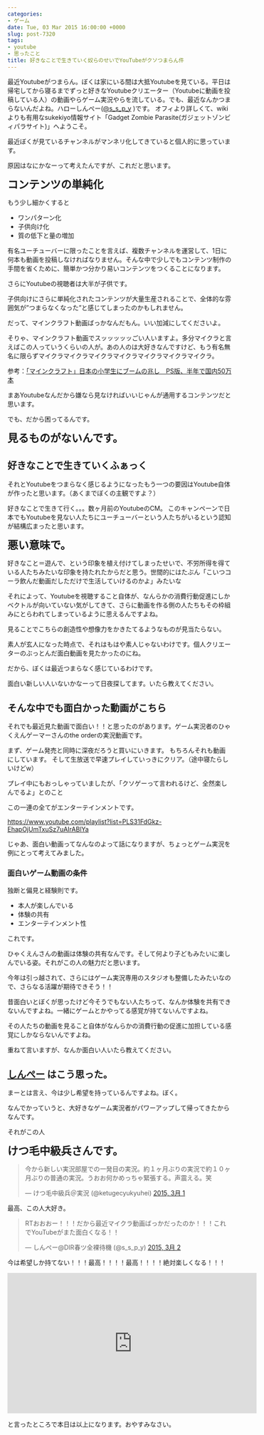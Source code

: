 ```yaml
---
categories:
- ゲーム
date: Tue, 03 Mar 2015 16:00:00 +0000
slug: post-7320
tags:
- youtube
- 思ったこと
title: 好きなことで生きていく奴らのせいでYouTubeがクソつまらん件
---
```


最近Youtubeがつまらん。ぼくは家にいる間は大抵Youtubeを見ている。平日は帰宅してから寝るまでずっと好きなYoutubeクリエーター（Youtubeに動画を投稿している人）の動画やらゲーム実況やらを流している。でも、最近なんかつまらないんだよね。<!--more-->ハローしんぺー(<a href="https://twitter.com/s_s_p_y" target="_blank">@s_s_p_y</a> )です。
オフィより詳しくて、wikiよりも有用なsukekiyo情報サイト「Gadget Zombie Parasite(ガジェットゾンビィパラサイト)」へようこそ。

最近ぼくが見ているチャンネルがマンネリ化してきていると個人的に思っています。

原因はなにかなーって考えたんですが、これだと思います。


<strong><font size="5">コンテンツの単純化</font>
</strong>


もう少し細かくすると
<ul>
	<li>ワンパターン化</li>
	<li>子供向け化</li>
	<li>質の低下と量の増加</li>
</ul> 

有名ユーチューバーに限ったことを言えば、複数チャンネルを運営して、1日に何本も動画を投稿しなければなりません。そんな中で少しでもコンテンツ制作の手間を省くために、簡単かつ分かり易いコンテンツをつくることになります。

さらにYoutubeの視聴者は大半が子供です。

子供向けにさらに単純化されたコンテンツが大量生産されることで、全体的な雰囲気が”つまらなくなった”と感じてしまったのかもしれません。



だって、マインクラフト動画ばっかなんだもん。いい加減にしてくださいよ。


そりゃ、マインクラフト動画でスッッッッッごい人いますよ。多分マイクラと言えばこの人っていうくらいの人が。あの人のは大好きなんですけど、もう有名無名に限らずマイクラマイクラマイクラマイクラマイクラマイクラマイクラ。

参考：<a href="http://www.itmedia.co.jp/news/articles/1502/25/news124.html">「マインクラフト」日本の小学生にブームの兆し　PS版、半年で国内50万本</a>

まあYoutubeなんだから嫌なら見なければいいじゃんが通用するコンテンツだと思います。


でも、だから困ってるんです。



<strong><font size="5">見るものがないんです。</font>
</strong>



<h2>好きなことで生きていくふぁっく</h2>


それとYoutubeをつまらなく感じるようになったもう一つの要因はYoutube自体が作ったと思います。（あくまでぼくの主観ですよ？）


好きなことで生きて行く。。。数ヶ月前のYoutubeのCM。
このキャンペーンで日本でもYoutubeを見ない人たちにユーチューバーという人たちがいるという認知が結構広まったと思います。



<strong><font size="5">悪い意味で。</font>
</strong>


好きなこと＝遊んで、という印象を植え付けてしまったせいで、不労所得を得ている人たちみたいな印象を持たれたからだと思う。世間的にはたぶん「こいつコーラ飲んだ動画だしただけで生活していけるのかよ」みたいな


それによって、Youtubeを視聴すること自体が、なんらかの消費行動促進にしかベクトルが向いていない気がしてきて、さらに動画を作る側の人たちもその枠組みにとらわれてしまっているように思えるんですよね。



見ることでこちらの創造性や想像力をかきたてるようなものが見当たらない。



素人が玄人になった時点で、それはもはや素人じゃないわけです。個人クリエーターのぶっとんだ面白動画を見たかったのにね。

だから、ぼくは最近つまらなく感じているわけです。


面白い新しい人いないかなーって日夜探してます。いたら教えてください。



<h2>そんな中でも面白かった動画がこちら</h2>

それでも最近見た動画で面白い！！と思ったのがあります。ゲーム実況者のひゃくえんゲーマーさんのthe orderの実況動画です。

まず、ゲーム発売と同時に深夜だろうと買いにいきます。
もちろんそれも動画にしています。
そして生放送で早速プレイしていっきにクリア。（途中寝たらしいけどw）

プレイ中にもおっしゃっていましたが、「クソゲーって言われるけど、全然楽しんでるよ」とのこと

この一連の全てがエンターテインメントです。

https://www.youtube.com/playlist?list=PLS31FdGkz-EhapOjUmTxuSz7uAIrABlYa


じゃあ、面白い動画ってなんなのよって話になりますが、ちょっとゲーム実況を例にとって考えてみました。


<h3>面白いゲーム動画の条件</h3>

独断と偏見と経験則です。


<ul>
<li>本人が楽しんでいる</li>
<li>体験の共有</li>
<li>エンターテインメント性</li>
</ul>


これです。

ひゃくえんさんの動画は体験の共有なんです。そして何より子どもみたいに楽しんでいる姿。それがこの人の魅力だと思います。


今年は引っ越されて、さらにはゲーム実況専用のスタジオも整備したみたいなので、さらなる活躍が期待できそう！！


昔面白いとぼくが思ったけど今そうでもない人たちって、なんか体験を共有できないんですよね。一緒にゲームとかやってる感覚が持てないんですよね。

その人たちの動画を見ること自体がなんらかの消費行動の促進に加担している感覚にしかならないんですよね。


重ねて言いますが、なんか面白い人いたら教えてください。



<h2><a href="https://twitter.com/s_s_p_y" target="_blank">しんぺー</a> はこう思った。</h2>

まーとは言え、今は少し希望を持っているんですよね。ぼく。


なんでかっていうと、大好きなゲーム実況者がパワーアップして帰ってきたからなんです。

それがこの人


<strong><font size="5">けつ毛中級兵さんです。</font></strong>


<blockquote class="twitter-tweet" lang="ja"><p>今から新しい実況部屋での一発目の実況。約１ヶ月ぶりの実況で約１０ヶ月ぶりの普通の実況。うおお何かめっちゃ緊張する。声震える。笑</p>&mdash; けつ毛中級兵＠実況 (@ketugecyukyuhei) <a href="https://twitter.com/ketugecyukyuhei/status/571999082211778562">2015, 3月 1</a></blockquote>
<script async src="//platform.twitter.com/widgets.js" charset="utf-8"></script>

最高、この人大好き。

<blockquote class="twitter-tweet" lang="ja"><p>RTおおおー！！！だから最近マイクラ動画ばっかだったのか！！！これでYouTubeがまた面白くなる！！</p>&mdash; しんぺー@DIR春ツ全裸待機 (@s_s_p_y) <a href="https://twitter.com/s_s_p_y/status/572367093477187584">2015, 3月 2</a></blockquote>
<script async src="//platform.twitter.com/widgets.js" charset="utf-8"></script>


今は希望しか持てない！！！最高！！！！最高！！！！絶対楽しくなる！！！



<iframe width="560" height="315" src="https://www.youtube.com/embed/taVOURrTo1o" frameborder="0" allowfullscreen></iframe>


と言ったところで本日は以上になります。おやすみなさい。